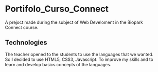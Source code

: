 # Portifolo_Curso_Connect
A prejoct made during the subject of Web Develoment in the Biopark Connect course. 

## Technologies 
The teacher opened to the students to use the languages that we wanted. So I decided
to use HTML5, CSS3, Javascript. To improve my skills and to learn and develop basics concepts of the languages.
